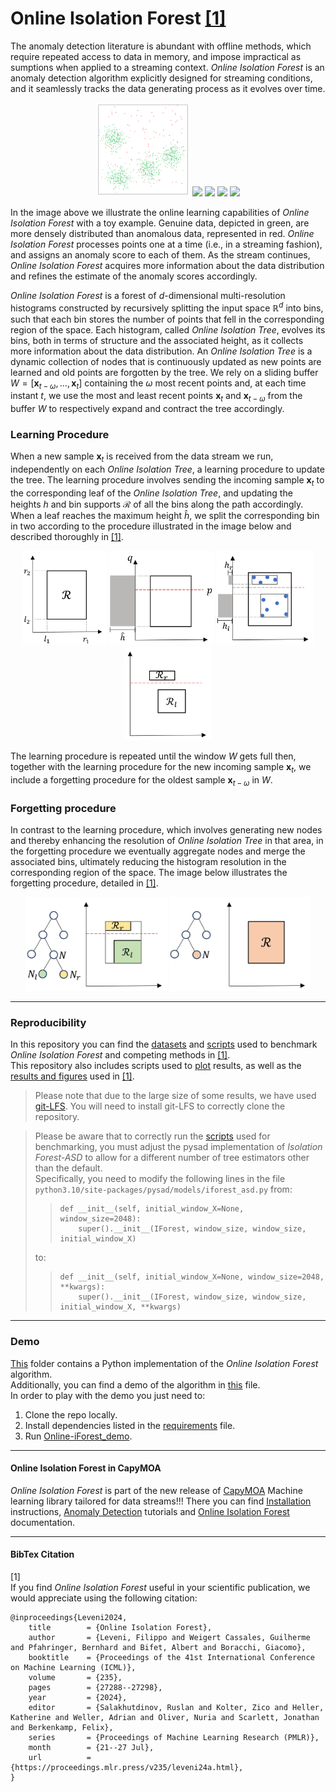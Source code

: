 # Online Isolation Forest [[1]](#1)

The anomaly detection literature is abundant with offline methods, which require repeated access to data in memory, and 
impose impractical as sumptions when applied to a streaming context.
*Online Isolation Forest* is an anomaly detection algorithm explicitly designed for streaming conditions, and it 
seamlessly tracks the data generating process as it evolves over time.

<p align="center">
  <img src="./images/overview/data_labeled.svg" height="150"/>
  <img src="./images/overview/oiforest_scores_t=100.svg" height="150" />
  <img src="./images/overview/oiforest_scores_t=300.svg" height="150" /> 
  <img src="./images/overview/oiforest_scores_t=1000.svg" height="150" />
  <img src="./images/overview/colorbar.svg" height="150" />
</p>

In the image above we illustrate the online learning capabilities of *Online Isolation Forest* with a toy example. 
Genuine data, depicted in green, are more densely distributed than anomalous data, represented in red. 
*Online Isolation Forest* processes points one at a time (i.e., in a streaming fashion), and assigns an anomaly score 
to each of them. As the stream continues, *Online Isolation Forest* acquires more information about the data distribution and refines the estimate of the
anomaly scores accordingly.

*Online Isolation Forest* is a forest of *d*-dimensional multi-resolution histograms constructed by recursively 
splitting the input space $`\mathbb{R}^d`$ into bins, such that each bin stores the number of points that fell in the 
corresponding region of the space.
Each histogram, called *Online Isolation Tree*, evolves its bins, both in terms of structure and the associated height, 
as it collects more information about the data distribution. An *Online Isolation Tree* is a dynamic collection of nodes
that is continuously updated as new points are learned and old points are forgotten by the tree.
We rely on a sliding buffer $`W = [\boldsymbol{x}_{t-\omega}, \dots, \boldsymbol{x}_{t}]`$ containing the $`\omega`$ 
most recent points and, at each time instant $`t`$, we use the most and least recent points $`\boldsymbol{x}_{t}`$ and 
$`\boldsymbol{x}_{t-\omega}`$ from the buffer $`W`$ to respectively expand and contract the tree accordingly.

### Learning Procedure
When a new sample $`\boldsymbol{x}_t`$ is received from the data stream we run, independently on each 
*Online Isolation Tree*, a learning procedure to update the tree. The learning procedure involves sending the incoming 
sample $`\boldsymbol{x}_t`$ to the corresponding leaf of the *Online Isolation Tree*, and updating the heights $`h`$ 
and bin supports $`\mathcal{R}`$ of all the bins along the path accordingly. When a leaf reaches the maximum height 
$`\hat{h}`$, we split the corresponding bin in two according to the procedure illustrated in the image below and 
described thoroughly in [[1]](#1).

<p align="center">
  <img src="./images/method/support.svg" height="150" />
  <img src="./images/method/split.svg" height="150" />
  <img src="./images/method/points.svg" height="150" /> 
  <img src="./images/method/new_support.svg" height="150" />
</p>

The learning procedure is repeated until the window $`W`$ gets full then, together with the learning procedure for the 
new incoming sample $`\boldsymbol{x}_t`$, we include a forgetting procedure for the oldest sample 
$`\boldsymbol{x}_{t−\omega}`$ in $`W`$.

### Forgetting procedure
In contrast to the learning procedure, which involves generating new nodes and thereby enhancing the resolution of 
*Online Isolation Tree* in that area, in the forgetting procedure we eventually aggregate nodes and merge the associated
bins, ultimately reducing the histogram resolution in the corresponding region of the space. The image below illustrates
the forgetting procedure, detailed in [[1]](#1).
<p align="center">
  <img src="./images/method/before_forget.svg" height="150" />
  <img src="./images/method/after_forget.svg" height="150" />
</p>

<hr>

### Reproducibility
In this repository you can find the [datasets](datasets) and [scripts](experiments/scripts/test) used to 
benchmark *Online Isolation Forest* and competing methods in [[1]](#1).  
This repository also includes scripts used to 
[plot](experiments/scripts/plot) results, as well as the [results and figures](experiments/results) used in 
[[1]](#1).
> Please note that due to the large size of some results, we have used [git-LFS](https://git-lfs.com/).
You will need to install git-LFS to correctly clone the repository.

> Please be aware that to correctly run the [scripts](experiments/scripts/test) used for benchmarking, you must adjust the pysad implementation of 
> *Isolation Forest-ASD* to allow for a different number of tree estimators other than the default.  
> Specifically, you need to modify the following lines in the file 
> `python3.10/site-packages/pysad/models/iforest_asd.py` from:
> >     def __init__(self, initial_window_X=None, window_size=2048):
> >         super().__init__(IForest, window_size, window_size, initial_window_X)
> to:
> >     def __init__(self, initial_window_X=None, window_size=2048, **kwargs):
> >         super().__init__(IForest, window_size, window_size, initial_window_X, **kwargs)

<hr>

### Demo
[This](OnlineIForest) folder contains a Python implementation of the *Online Isolation Forest* algorithm.  
Additionally, you can find a demo of the algorithm in [this](Online-iForest_demo.py) file.  
In order to play with the demo you just need to:
1. Clone the repo locally.
2. Install dependencies listed in the [requirements](requirements.txt) file.
3. Run [Online-iForest_demo](Online-iForest_demo.py).

<hr>

#### Online Isolation Forest in CapyMOA
*Online Isolation Forest* is part of the new release of [CapyMOA](https://capymoa.org/) Machine learning library tailored for data streams!!!
There you can find [Installation](https://capymoa.org/installation.html) instructions, [Anomaly Detection](https://capymoa.org/notebooks/anomaly_detection.html) tutorials and [Online Isolation Forest](https://capymoa.org/api/modules/capymoa.anomaly.OnlineIsolationForest.html#capymoa.anomaly.OnlineIsolationForest) documentation. 

<hr>

#### BibTex Citation
<a id="1">[1]</a>  
If you find *Online Isolation Forest* useful in your scientific publication, we would appreciate using the following 
citation:
```
@inproceedings{Leveni2024,
    title        = {Online Isolation Forest},
    author       = {Leveni, Filippo and Weigert Cassales, Guilherme and Pfahringer, Bernhard and Bifet, Albert and Boracchi, Giacomo},
    booktitle    = {Proceedings of the 41st International Conference on Machine Learning (ICML)},
    volume       = {235},
    pages        = {27288--27298},
    year         = {2024},
    editor       = {Salakhutdinov, Ruslan and Kolter, Zico and Heller, Katherine and Weller, Adrian and Oliver, Nuria and Scarlett, Jonathan and Berkenkamp, Felix},
    series       = {Proceedings of Machine Learning Research (PMLR)},
    month        = {21--27 Jul},
    url          = {https://proceedings.mlr.press/v235/leveni24a.html},
}
```
